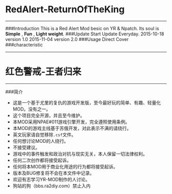# RedAlert-ReturnOfTheKing
---
###Introduction
This is a Red Alert Mod besic on YR & Npatch.
Its soul is **Simple** , **Fun** , **Light weight**.
###Update Start
Update Everyday.
2015-10-18 version 1.0
2015-11-04 version 2.0
###Usage
Direct Cover
###characteristic

-------------------

# 红色警戒-王者归来
---
###简介
- 这是一个基于尤里的复仇的游戏开发版，至今最好玩的简单、有趣、轻量化MOD。没有之一。
- 这个项目完全开源，并且至今维护。
- 本MOD采用NPAE#011游戏引擎开发，完全遵照使用条例。
- 本MOD的游戏主线基于苏俄开发，对此表示不满的请绕行。
- 英文玩家请自觉移除`.csf`文件。
- 任何想讨论MOD的人绕行。
- 不接受建议。
- 游戏中的事件触发和政治对抗与现实无关，本人保留一切法律权利。
- 任何二次创作都将接受起诉。
- 任何将本MOD用于商业化用途的行为都将接受起诉。
- 版本及BUG修复将不会在本文件中记录。
- 欢迎有志学习YR-MOD制作的人讨论。
- 狗站的狗（bbs.ra2diy.com）禁止入内
